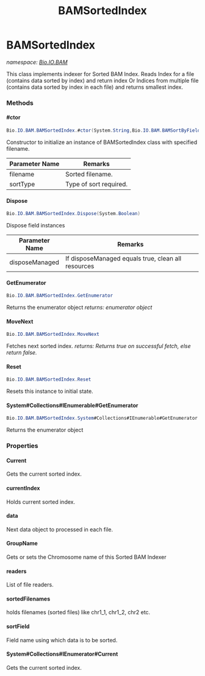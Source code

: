 ﻿---
title: BAMSortedIndex
---

# BAMSortedIndex
_namespace: [Bio.IO.BAM](N-Bio.IO.BAM.html)_

This class implements indexer for Sorted BAM Index.
 Reads
 Index for a file (contains data sorted by index) and return index
 Or
 Indices from multiple file (contains data sorted by index in each file) and returns smallest index.

### Methods

#### #ctor
```csharp
Bio.IO.BAM.BAMSortedIndex.#ctor(System.String,Bio.IO.BAM.BAMSortByFields)
```
Constructor to initialize an instance of BAMSortedIndex class with specified filename.

|Parameter Name|Remarks|
|--------------|-------|
|filename|Sorted filename.|
|sortType|Type of sort required.|


#### Dispose
```csharp
Bio.IO.BAM.BAMSortedIndex.Dispose(System.Boolean)
```
Dispose field instances

|Parameter Name|Remarks|
|--------------|-------|
|disposeManaged|If disposeManaged equals true, clean all resources|


#### GetEnumerator
```csharp
Bio.IO.BAM.BAMSortedIndex.GetEnumerator
```
Returns the enumerator object
_returns: enumerator object_

#### MoveNext
```csharp
Bio.IO.BAM.BAMSortedIndex.MoveNext
```
Fetches next sorted index.
_returns: Returns true on successful fetch, else return false._

#### Reset
```csharp
Bio.IO.BAM.BAMSortedIndex.Reset
```
Resets this instance to initial state.

#### System#Collections#IEnumerable#GetEnumerator
```csharp
Bio.IO.BAM.BAMSortedIndex.System#Collections#IEnumerable#GetEnumerator
```
Returns the enumerator object



### Properties

#### Current
Gets the current sorted index.
#### currentIndex
Holds current sorted index.
#### data
Next data object to processed in each file.
#### GroupName
Gets or sets the Chromosome name of this Sorted BAM Indexer
#### readers
List of file readers.
#### sortedFilenames
holds filenames (sorted files) like chr1_1, chr1_2, chr2 etc.
#### sortField
Field name using which data is to be sorted.
#### System#Collections#IEnumerator#Current
Gets the current sorted index.

